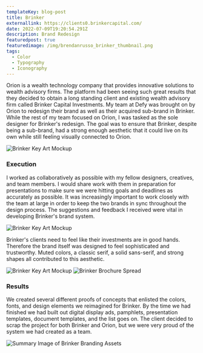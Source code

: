 ```yaml
---
templateKey: blog-post
title: Brinker
externallink: https://clients0.brinkercapital.com/
date: 2022-07-09T19:20:54.291Z
description: Brand Redesign
featuredpost: true
featuredimage: /img/brendanrusso_brinker_thumbnail.png
tags:
  - Color
  - Typography
  - Iconography
---
```

Orion is a wealth technology company that provides innovative solutions to wealth advisory firms. The platform had been seeing such great results that they decided to obtain a long standing client and existing wealth advisory firm called Brinker Capital Investments. My team at Defy was brought on by Orion to redesign their brand as well as their acquired sub-brand in Brinker. While the rest of my team focused on Orion, I was tasked as the sole designer for Brinker's redesign. The goal was to ensure that Brinker, despite being a sub-brand, had a strong enough aesthetic that it could live on its own while still feeling visually connected to Orion. 

<div> 

<img src="https://a.storyblok.com/f/52110/1920x1080/661438d2f1/brendanrusso_brinker_keyart_mockup1.jpg" alt="Brinker Key Art Mockup">

</div>

### Execution

I worked as collaboratively as possible with my fellow designers, creatives, and team members. I would share work with them in preparation for presentations to make sure we were hitting goals and deadlines as accurately as possible. It was increasingly important to work closely with the team at large in order to keep the two brands in sync throughout the design process. The suggestions and feedback I received were vital in developing Brinker's brand system.

<div>
<img src="https://a.storyblok.com/f/52110/1920x1080/72b06af8ae/brendanrusso_brinker_keyart_mockup3.jpg" alt="Brinker Key Art Mockup">

</div>

Brinker's clients need to feel like their investments are in good hands. Therefore the brand itself was designed to feel sophisticated and trustworthy. Muted colors, a classic serif, a solid sans-serif, and strong shapes all contributed to this aesthetic. 

<div> 

<img src="https://a.storyblok.com/f/52110/1920x1080/574e445cb1/brendanrusso_brinker_keyart_mockup2.jpg" alt="Brinker Key Art Mockup">
<img src="https://a.storyblok.com/f/52110/1920x1010/ee3814ff1b/brendanrusso_brinker_brochure_spread.jpg" alt="Brinker Brochure Spread">

</div>

### Results

We created several different proofs of concepts that enlisted the colors, fonts, and design elements we reimagined for Brinker. By the time we had finished we had built out digital display ads, pamphlets, presentation templates, document templates, and the list goes on. The client decided to scrap the project for both Brinker and Orion, but we were very proud of the system we had created as a team. 

<div>

<img src="https://a.storyblok.com/f/52110/1920x1080/f83d629ac9/brendanrusso_brinker_summary.png" alt="Summary Image of Brinker Branding Assets">
</div>